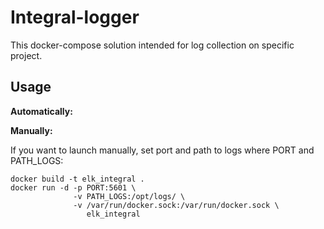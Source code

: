 Integral-logger
===================
This docker-compose solution intended for log collection on specific project.


Usage
-----
**Automatically:**


**Manually:**

If you want to launch manually, set port and path to logs where PORT and PATH_LOGS:

    docker build -t elk_integral .
    docker run -d -p PORT:5601 \ 
                  -v PATH_LOGS:/opt/logs/ \
                  -v /var/run/docker.sock:/var/run/docker.sock \
                     elk_integral
                 

